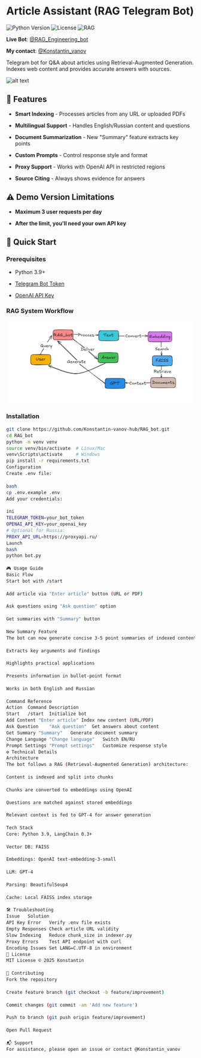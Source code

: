 # Article Assistant (RAG Telegram Bot) 

![Python Version](https://img.shields.io/badge/python-3.9+-blue)
![License](https://img.shields.io/badge/license-MIT-green)
![RAG](https://img.shields.io/badge/tech-RAG-orange)

**Live Bot**: [@RAG_Engineering_bot](https://t.me/RAG_Engineering_bot)

**My contact**: [@Konstantin_vanov](https://t.me/Konstantin_vanov)

Telegram bot for Q&A about articles using Retrieval-Augmented Generation. Indexes web content and provides accurate answers with sources.

![alt text](images/answer1)


## 🌟 Features 
- **Smart Indexing** - Processes articles from any URL or uploaded PDFs

- **Multilingual Support** - Handles English/Russian content and questions

- **Document Summarization** - New "Summary" feature extracts key points

- **Custom Prompts** - Control response style and format

- **Proxy Support** - Works with OpenAI API in restricted regions

- **Source Citing** - Always shows evidence for answers


## ⚠️ Demo Version Limitations
- **Maximum 3 user requests per day**

- **After the limit, you'll need your own API key**

## 🚀 Quick Start
### Prerequisites
- Python 3.9+

- [Telegram Bot Token](https://core.telegram.org/bots#how-do-i-create-a-bot)

- [OpenAI API Key](https://platform.openai.com/api-keys)

### RAG System Workflow
 
![alt text](images/scheme.png)

### Installation
``` bash
git clone https://github.com/Konstantin-vanov-hub/RAG_bot.git
cd RAG_bot
python -m venv venv
source venv/bin/activate  # Linux/Mac
venv\Scripts\activate     # Windows
pip install -r requirements.txt
Configuration
Create .env file:

bash
cp .env.example .env
Add your credentials:

ini
TELEGRAM_TOKEN=your_bot_token
OPENAI_API_KEY=your_openai_key
# Optional for Russia:
PROXY_API_URL=https://proxyapi.ru/
Launch
bash
python bot.py

🎮 Usage Guide
Basic Flow
Start bot with /start

Add article via "Enter article" button (URL or PDF)

Ask questions using "Ask question" option

Get summaries with "Summary" button

New Summary Feature
The bot can now generate concise 3-5 point summaries of indexed content:

Extracts key arguments and findings

Highlights practical applications

Presents information in bullet-point format

Works in both English and Russian

Command Reference
Action	Command	Description
Start	/start	Initialize bot
Add Content	"Enter article"	Index new content (URL/PDF)
Ask Question	"Ask question"	Get answers about content
Get Summary	"Summary"	Generate document summary
Change Language	"Change language"	Switch EN/RU
Prompt Settings	"Prompt settings"	Customize response style
⚙️ Technical Details
Architecture
The bot follows a RAG (Retrieval-Augmented Generation) architecture:

Content is indexed and split into chunks

Chunks are converted to embeddings using OpenAI

Questions are matched against stored embeddings

Relevant context is fed to GPT-4 for answer generation

Tech Stack
Core: Python 3.9, LangChain 0.3+

Vector DB: FAISS

Embeddings: OpenAI text-embedding-3-small

LLM: GPT-4

Parsing: BeautifulSoup4

Cache: Local FAISS index storage

🛠 Troubleshooting
Issue	Solution
API Key Error	Verify .env file exists
Empty Responses	Check article URL validity
Slow Indexing	Reduce chunk_size in indexer.py
Proxy Errors	Test API endpoint with curl
Encoding Issues	Set LANG=C.UTF-8 in environment
📜 License
MIT License © 2025 Konstantin

🤝 Contributing
Fork the repository

Create feature branch (git checkout -b feature/improvement)

Commit changes (git commit -am 'Add new feature')

Push to branch (git push origin feature/improvement)

Open Pull Request

📬 Support
For assistance, please open an issue or contact @Konstantin_vanov